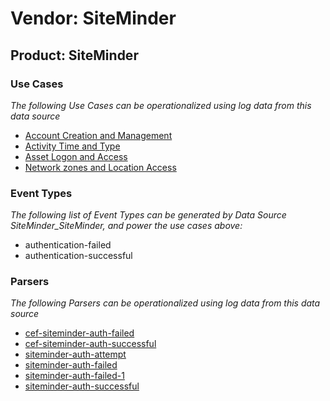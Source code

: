 Vendor: SiteMinder
==================
Product: SiteMinder
-------------------

### Use Cases

_The following Use Cases can be operationalized using log data from this data source_

* [Account Creation and Management](usecase_account_creation_and_management.md)
* [Activity Time  and Type](usecase_activity_time__and_type.md)
* [Asset Logon and Access](usecase_asset_logon_and_access.md)
* [Network zones and Location Access](usecase_network_zones_and_location_access.md)


### Event Types

_The following list of Event Types can be generated by Data Source SiteMinder_SiteMinder, and power the use cases above:_

- authentication-failed
- authentication-successful


### Parsers

_The following Parsers can be operationalized using log data from this data source_

* [cef-siteminder-auth-failed](parserContent_cef-siteminder-auth-failed.md)
* [cef-siteminder-auth-successful](parserContent_cef-siteminder-auth-successful.md)
* [siteminder-auth-attempt](parserContent_siteminder-auth-attempt.md)
* [siteminder-auth-failed](parserContent_siteminder-auth-failed.md)
* [siteminder-auth-failed-1](parserContent_siteminder-auth-failed-1.md)
* [siteminder-auth-successful](parserContent_siteminder-auth-successful.md)
